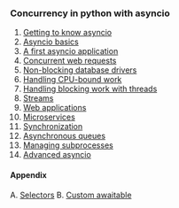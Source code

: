 ### Concurrency in python with asyncio

1. [Getting to know asyncio](https://github.com/emelyantsev/concurrency-in-python-with-asyncio/tree/main/chapter_01)
2. [Asyncio basics](https://github.com/emelyantsev/concurrency-in-python-with-asyncio/tree/main/chapter_02)
3. [A first asyncio application](https://github.com/emelyantsev/concurrency-in-python-with-asyncio/tree/main/chapter_03)
4. [Concurrent web requests](https://github.com/emelyantsev/concurrency-in-python-with-asyncio/tree/main/chapter_04)
5. [Non-blocking database drivers](https://github.com/emelyantsev/concurrency-in-python-with-asyncio/tree/main/chapter_05)
6. [Handling CPU-bound work](https://github.com/emelyantsev/concurrency-in-python-with-asyncio/tree/main/chapter_06)
7. [Handling blocking work with threads](https://github.com/emelyantsev/concurrency-in-python-with-asyncio/tree/main/chapter_07)
8. [Streams](https://github.com/emelyantsev/concurrency-in-python-with-asyncio/tree/main/chapter_08)
9. [Web applications](https://github.com/emelyantsev/concurrency-in-python-with-asyncio/tree/main/chapter_09)
10. [Microservices](https://github.com/emelyantsev/concurrency-in-python-with-asyncio/tree/main/chapter_10)
11. [Synchronization](https://github.com/emelyantsev/concurrency-in-python-with-asyncio/tree/main/chapter_11)
12. [Asynchronous queues](https://github.com/emelyantsev/concurrency-in-python-with-asyncio/tree/main/chapter_12)
13. [Managing subprocesses](https://github.com/emelyantsev/concurrency-in-python-with-asyncio/tree/main/chapter_13)
14. [Advanced asyncio](https://github.com/emelyantsev/concurrency-in-python-with-asyncio/tree/main/chapter_14)

#### Appendix
A. [Selectors](https://github.com/emelyantsev/concurrency-in-python-with-asyncio/tree/main/Appendix/A_Selectors)
B. [Custom awaitable](https://github.com/emelyantsev/concurrency-in-python-with-asyncio/tree/main/Appendix/B_CustomAwaitable)
